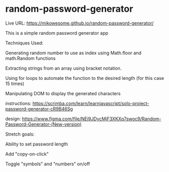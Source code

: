 # random-password-generator

Live URL: https://mikowesome.github.io/random-password-generator/

This is a simple random password generator app

Techniques Used:

Generating random number to use as index using Math.floor and math.Random functions

Extracting strings from an array using bracket notation.

Using for loops to automate the function to the desired length (for this case 15 times)

Manipulating DOM to display the generated characters

instructions: https://scrimba.com/learn/learnjavascript/solo-project-password-generator-cR9B46Sg

design: https://www.figma.com/file/NEj9JDycMjF3XKXq7swoc9/Random-Password-Generator-(New-version)

Stretch goals:

Ability to set password length

Add "copy-on-click"

Toggle "symbols" and "numbers" on/off